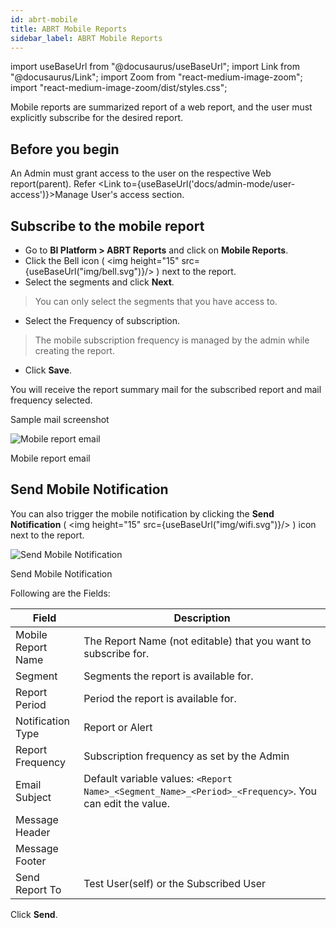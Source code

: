 ```yaml
---
id: abrt-mobile
title: ABRT Mobile Reports
sidebar_label: ABRT Mobile Reports
---
```


import useBaseUrl from "@docusaurus/useBaseUrl";
import Link from "@docusaurus/Link";
import Zoom from "react-medium-image-zoom";
import "react-medium-image-zoom/dist/styles.css";

Mobile reports are summarized report of a web report, and the user must explicitly subscribe for the desired report.

## Before you begin

An Admin must grant access to the user on the respective Web report(parent). Refer <Link to={useBaseUrl('docs/admin-mode/user-access')}>Manage User's access</Link> section.

## Subscribe to the mobile report

* Go to **BI Platform > ABRT Reports** and click on **Mobile Reports**.
* Click the Bell icon ( <img height="15" src={useBaseUrl("img/bell.svg")}/> ) next to the report.
* Select the segments and click **Next**.
 > You can only select the segments that you have access to.
* Select the Frequency of subscription.
 > The mobile subscription frequency is managed by the admin while creating the report.
* Click **Save**.

You will receive the report summary mail for the subscribed report and mail frequency selected.

Sample mail screenshot
<div class="center">
  <Zoom>
    <img
      alt="Mobile report email"
      src={useBaseUrl("user/mobile-report.png")}
    />
  </Zoom>
  <p>Mobile report email</p>
</div>

## Send Mobile Notification

You can also trigger the mobile notification by clicking the **Send Notification** ( <img height="15" src={useBaseUrl("img/wifi.svg")}/> ) icon next to the report.

<div class="center">
  <Zoom>
    <img
      alt="Send Mobile Notification"
      src={useBaseUrl("user/send-mobile-notification.png")}
    />
  </Zoom>
  <p>Send Mobile Notification</p>
</div>

Following are the Fields:

| Field              | Description                                                                                           |
|--------------------|-------------------------------------------------------------------------------------------------------|
| Mobile Report Name | The Report Name (not editable) that you want to subscribe for.                                        |
| Segment            | Segments the report is available for.                                                                 |
| Report Period      | Period the report is available for.                                                                   |
| Notification Type  | Report or Alert                                                                                       |
| Report Frequency   | Subscription frequency as set by the Admin                                                            |
| Email Subject      | Default variable values: `<Report Name>_<Segment_Name>_<Period>_<Frequency>`. You can edit the value. |
| Message Header     |                                                                                                       |
| Message Footer     |                                                                                                       |
| Send Report To     | Test User(self) or the Subscribed User                                                                |

Click **Send**.



